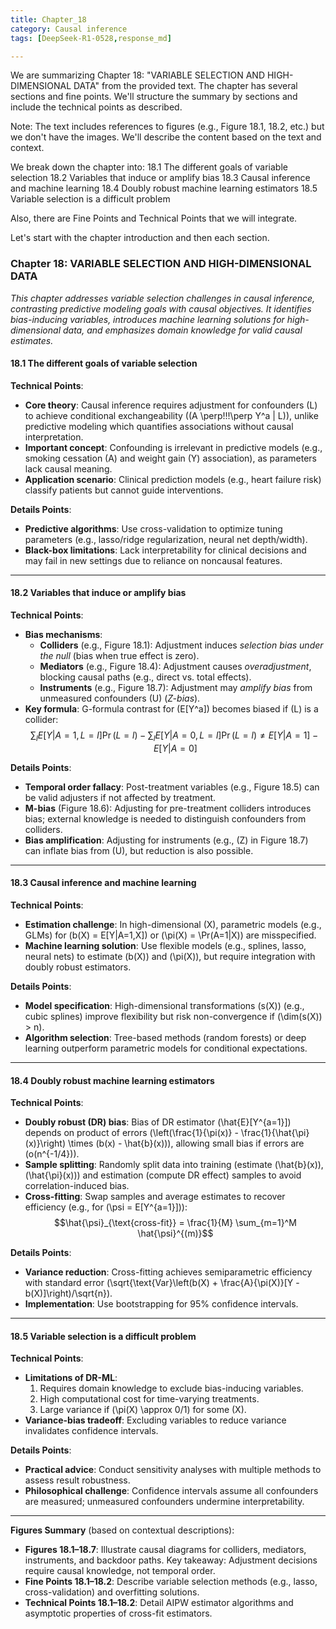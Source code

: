 ```yaml
---
title: Chapter_18
category: Causal inference
tags: [DeepSeek-R1-0528,response_md]

---
```

<think>
We are summarizing Chapter 18: "VARIABLE SELECTION AND HIGH-DIMENSIONAL DATA" from the provided text.
 The chapter has several sections and fine points. We'll structure the summary by sections and include the technical points as described.

 Note: The text includes references to figures (e.g., Figure 18.1, 18.2, etc.) but we don't have the images. We'll describe the content based on the text and context.

 We break down the chapter into:
  18.1 The different goals of variable selection
  18.2 Variables that induce or amplify bias
  18.3 Causal inference and machine learning
  18.4 Doubly robust machine learning estimators
  18.5 Variable selection is a difficult problem

 Also, there are Fine Points and Technical Points that we will integrate.

 Let's start with the chapter introduction and then each section.
</think>
### Chapter 18: VARIABLE SELECTION AND HIGH-DIMENSIONAL DATA  
*This chapter addresses variable selection challenges in causal inference, contrasting predictive modeling goals with causal objectives. It identifies bias-inducing variables, introduces machine learning solutions for high-dimensional data, and emphasizes domain knowledge for valid causal estimates.*

#### 18.1 The different goals of variable selection  
**Technical Points**:  
- **Core theory**: Causal inference requires adjustment for confounders \(L\) to achieve conditional exchangeability (\(A \perp\!\!\!\perp Y^a | L\)), unlike predictive modeling which quantifies associations without causal interpretation.  
- **Important concept**: Confounding is irrelevant in predictive models (e.g., smoking cessation \(A\) and weight gain \(Y\) association), as parameters lack causal meaning.  
- **Application scenario**: Clinical prediction models (e.g., heart failure risk) classify patients but cannot guide interventions.  

**Details Points**:  
- **Predictive algorithms**: Use cross-validation to optimize tuning parameters (e.g., lasso/ridge regularization, neural net depth/width).  
- **Black-box limitations**: Lack interpretability for clinical decisions and may fail in new settings due to reliance on noncausal features.  

---

#### 18.2 Variables that induce or amplify bias  
**Technical Points**:  
- **Bias mechanisms**:  
  - **Colliders** (e.g., Figure 18.1): Adjustment induces *selection bias under the null* (bias when true effect is zero).  
  - **Mediators** (e.g., Figure 18.4): Adjustment causes *overadjustment*, blocking causal paths (e.g., direct vs. total effects).  
  - **Instruments** (e.g., Figure 18.7): Adjustment may *amplify bias* from unmeasured confounders \(U\) (*Z-bias*).  
- **Key formula**: G-formula contrast for \(E[Y^a]\) becomes biased if \(L\) is a collider:  
  $$\sum_l E[Y|A=1,L=l] \Pr(L=l) - \sum_l E[Y|A=0,L=l] \Pr(L=l) \neq E[Y|A=1] - E[Y|A=0]$$  

**Details Points**:  
- **Temporal order fallacy**: Post-treatment variables (e.g., Figure 18.5) can be valid adjusters if not affected by treatment.  
- **M-bias** (Figure 18.6): Adjusting for pre-treatment colliders introduces bias; external knowledge is needed to distinguish confounders from colliders.  
- **Bias amplification**: Adjusting for instruments (e.g., \(Z\) in Figure 18.7) can inflate bias from \(U\), but reduction is also possible.  

---

#### 18.3 Causal inference and machine learning  
**Technical Points**:  
- **Estimation challenge**: In high-dimensional \(X\), parametric models (e.g., GLMs) for \(b(X) = E[Y|A=1,X]\) or \(\pi(X) = \Pr(A=1|X)\) are misspecified.  
- **Machine learning solution**: Use flexible models (e.g., splines, lasso, neural nets) to estimate \(b(X)\) and \(\pi(X)\), but require integration with doubly robust estimators.  

**Details Points**:  
- **Model specification**: High-dimensional transformations \(s(X)\) (e.g., cubic splines) improve flexibility but risk non-convergence if \(\dim(s(X)) > n\).  
- **Algorithm selection**: Tree-based methods (random forests) or deep learning outperform parametric models for conditional expectations.  

---

#### 18.4 Doubly robust machine learning estimators  
**Technical Points**:  
- **Doubly robust (DR) bias**: Bias of DR estimator \(\hat{E}[Y^{a=1}]\) depends on product of errors \(\left(\frac{1}{\pi(x)} - \frac{1}{\hat{\pi}(x)}\right) \times (b(x) - \hat{b}(x))\), allowing small bias if errors are \(o(n^{-1/4})\).  
- **Sample splitting**: Randomly split data into training (estimate \(\hat{b}(x)\), \(\hat{\pi}(x)\)) and estimation (compute DR effect) samples to avoid correlation-induced bias.  
- **Cross-fitting**: Swap samples and average estimates to recover efficiency (e.g., for \(\psi = E[Y^{a=1}]\)):  
  $$\hat{\psi}_{\text{cross-fit}} = \frac{1}{M} \sum_{m=1}^M \hat{\psi}^{(m)}$$  

**Details Points**:  
- **Variance reduction**: Cross-fitting achieves semiparametric efficiency with standard error \(\sqrt{\text{Var}\left(b(X) + \frac{A}{\pi(X)}[Y - b(X)]\right)/\sqrt{n}\).  
- **Implementation**: Use bootstrapping for 95% confidence intervals.  

---

#### 18.5 Variable selection is a difficult problem  
**Technical Points**:  
- **Limitations of DR-ML**:  
  1. Requires domain knowledge to exclude bias-inducing variables.  
  2. High computational cost for time-varying treatments.  
  3. Large variance if \(\pi(X) \approx 0/1\) for some \(X\).  
- **Variance-bias tradeoff**: Excluding variables to reduce variance invalidates confidence intervals.  

**Details Points**:  
- **Practical advice**: Conduct sensitivity analyses with multiple methods to assess result robustness.  
- **Philosophical challenge**: Confidence intervals assume all confounders are measured; unmeasured confounders undermine interpretability.  

---  
**Figures Summary** (based on contextual descriptions):  
- **Figures 18.1–18.7**: Illustrate causal diagrams for colliders, mediators, instruments, and backdoor paths. Key takeaway: Adjustment decisions require causal knowledge, not temporal order.  
- **Fine Points 18.1–18.2**: Describe variable selection methods (e.g., lasso, cross-validation) and overfitting solutions.  
- **Technical Points 18.1–18.2**: Detail AIPW estimator algorithms and asymptotic properties of cross-fit estimators.